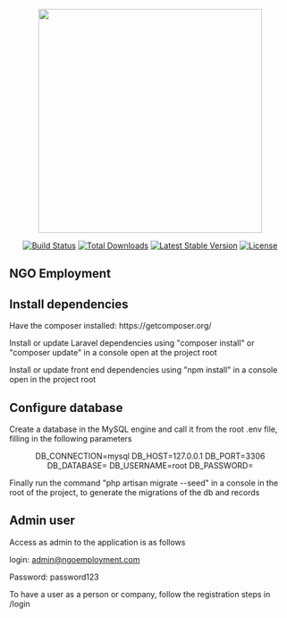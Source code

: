 <p align="center"><img src="https://res.cloudinary.com/dtfbvvkyp/image/upload/v1566331377/laravel-logolockup-cmyk-red.svg" width="400"></p>

<p align="center">
<a href="https://travis-ci.org/laravel/framework"><img src="https://travis-ci.org/laravel/framework.svg" alt="Build Status"></a>
<a href="https://packagist.org/packages/laravel/framework"><img src="https://poser.pugx.org/laravel/framework/d/total.svg" alt="Total Downloads"></a>
<a href="https://packagist.org/packages/laravel/framework"><img src="https://poser.pugx.org/laravel/framework/v/stable.svg" alt="Latest Stable Version"></a>
<a href="https://packagist.org/packages/laravel/framework"><img src="https://poser.pugx.org/laravel/framework/license.svg" alt="License"></a>
</p>

## NGO Employment

## Install dependencies
<p>
Have the composer installed: https://getcomposer.org/
</p>
<p>
Install or update Laravel dependencies using "composer install" or "composer update" in a console open at the project root</p>

<p>
Install or update front end dependencies using "npm install" in a console open in the project root</p>

## Configure database
<p>
Create a database in the MySQL engine and call it from the root .env file, filling in the following parameters</p>

<p align="center">
DB_CONNECTION=mysql
DB_HOST=127.0.0.1
DB_PORT=3306
DB_DATABASE=
DB_USERNAME=root
DB_PASSWORD=
</p>

<p>
Finally run the command "php artisan migrate --seed" in a console in the root of the project, to generate the migrations of the db and records</p>

## Admin user
<p>
Access as admin to the application is as follows

login: admin@ngoemployment.com

Password: password123
</p>

<p>To have a user as a person or company, follow the registration steps in /login</p>

